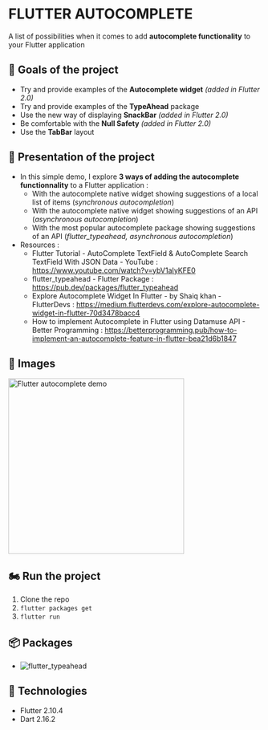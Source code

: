 # FLUTTER AUTOCOMPLETE

A list of possibilities when it comes to add **autocomplete functionality** to your Flutter application

## :rocket: Goals of the project

* Try and provide examples of the **Autocomplete widget** *(added in Flutter 2.0)*
* Try and provide examples of the **TypeAhead** package
* Use the new way of displaying **SnackBar** *(added in Flutter 2.0)*
* Be comfortable with the **Null Safety** *(added in Flutter 2.0)*
* Use the **TabBar** layout

## :dart: Presentation of the project

* In this simple demo, I explore **3 ways of adding the autocomplete functionnality** to a Flutter application :   
   * With the autocomplete native widget showing suggestions of a local list of items (*synchronous autocompletion*)
   * With the autocomplete native widget showing suggestions of an API (*asynchronous autocompletion*)
   * With the most popular autocomplete package showing suggestions of an API (*flutter_typeahead, asynchronous autocompletion*)
* Resources :   
   * Flutter Tutorial - AutoComplete TextField & AutoComplete Search TextField With JSON Data - YouTube : https://www.youtube.com/watch?v=ybV1aIyKFE0
   * flutter_typeahead - Flutter Package : https://pub.dev/packages/flutter_typeahead
   * Explore Autocomplete Widget In Flutter - by Shaiq khan - FlutterDevs : https://medium.flutterdevs.com/explore-autocomplete-widget-in-flutter-70d3478bacc4
   * How to implement Autocomplete in Flutter using Datamuse API - Better Programming : https://betterprogramming.pub/how-to-implement-an-autocomplete-feature-in-flutter-bea21d6b1847

## :iphone: Images

<img width="350" alt="Flutter autocomplete demo" src="https://user-images.githubusercontent.com/41048008/165161029-7241a438-42ed-4394-88cb-1782c79de4d1.gif">

## 🏍 Run the project
1. Clone the repo
2. ``flutter packages get``
3. ``flutter run``

## :package: Packages

* ![flutter_typeahead](https://pub.dev/packages/flutter_typeahead)

## :pushpin: Technologies

* Flutter 2.10.4
* Dart 2.16.2

